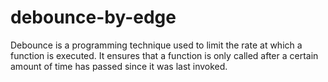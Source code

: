# debounce-by-edge
 Debounce is a programming technique used to limit the rate at which a function is executed. It ensures that a function is only called after a certain amount of time has passed since it was last invoked.
